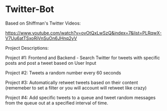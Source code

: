 # Twitter-Bot

Based on Shiffman's Twitter Videos:

https://www.youtube.com/watch?v=ovOtQxLwSzQ&index=7&list=PLRqwX-V7Uu6atTSxoRiVnSuOn6JHnq2yV


Project Descriptions:

Project #1: Frontend and Backend - Search Twitter for tweets with specific posts and post a tweet based on User Input

Project #2: Tweets a random number every 60 seconds

Project #3: Automatically retweet tweets based on their content (rememeber to set a filter or you will account will retweet like crazy)

Project #4: Add specific tweets to a queue and tweet random messages from the queue out at a specified interval of time.